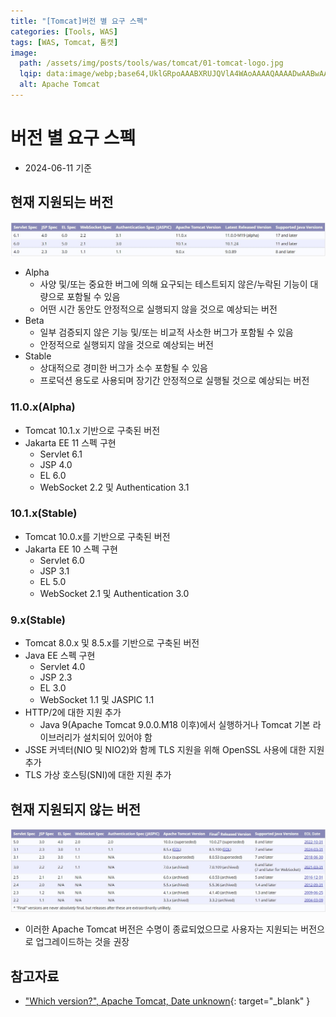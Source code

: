 ```yaml
---
title: "[Tomcat]버전 별 요구 스펙"
categories: [Tools, WAS]
tags: [WAS, Tomcat, 톰캣]
image:
  path: /assets/img/posts/tools/was/tomcat/01-tomcat-logo.jpg
  lqip: data:image/webp;base64,UklGRpoAAABXRUJQVlA4WAoAAAAQAAAADwAABwAAQUxQSDIAAAARL0AmbZurmr57yyIiqE8oiG0bejIYEQTgqiDA9vqnsUSI6H+oAERp2HZ65qP/VIAWAFZQOCBCAAAA8AEAnQEqEAAIAAVAfCWkAALp8sF8rgRgAP7o9FDvMCkMde9PK7euH5M1m6VWoDXf2FkP3BqV0ZYbO6NA/VFIAAAA
  alt: Apache Tomcat
---
```


# 버전 별 요구 스펙

- 2024-06-11 기준

## 현재 지원되는 버전

![01-currently-supported-versions](/assets/img/posts/tools/was/tomcat/requirement-specifications-by-tomcat-version/01-currently-supported-versions.jpg)

- Alpha
    + 사양 및/또는 중요한 버그에 의해 요구되는 테스트되지 않은/누락된 기능이 대량으로 포함될 수 있음
    + 어떤 시간 동안도 안정적으로 실행되지 않을 것으로 예상되는 버전
- Beta
    + 일부 검증되지 않은 기능 및/또는 비교적 사소한 버그가 포함될 수 있음
    + 안정적으로 실행되지 않을 것으로 예상되는 버전
- Stable
    + 상대적으로 경미한 버그가 소수 포함될 수 있음
    + 프로덕션 용도로 사용되며 장기간 안정적으로 실행될 것으로 예상되는 버전

### 11.0.x(Alpha)

- Tomcat 10.1.x 기반으로 구축된 버전
- Jakarta EE 11 스펙 구현
    - Servlet 6.1
    - JSP 4.0
    - EL 6.0
    - WebSocket 2.2 및 Authentication 3.1

### 10.1.x(Stable)

- Tomcat 10.0.x를 기반으로 구축된 버전
- Jakarta EE 10 스펙 구현
    + Servlet 6.0
    + JSP 3.1
    + EL 5.0
    + WebSocket 2.1 및 Authentication 3.0

### 9.x(Stable)

- Tomcat 8.0.x 및 8.5.x를 기반으로 구축된 버전
- Java EE 스펙 구현
    + Servlet 4.0
    + JSP 2.3
    + EL 3.0
    + WebSocket 1.1 및 JASPIC 1.1
- HTTP/2에 대한 지원 추가
    + Java 9(Apache Tomcat 9.0.0.M18 이후)에서 실행하거나 Tomcat 기본 라이브러리가 설치되어 있어야 함
- JSSE 커넥터(NIO 및 NIO2)와 함께 TLS 지원을 위해 OpenSSL 사용에 대한 지원 추가
- TLS 가상 호스팅(SNI)에 대한 지원 추가

## 현재 지원되지 않는 버전

![02-unsupported-versions](/assets/img/posts/tools/was/tomcat/requirement-specifications-by-tomcat-version/02-unsupported-versions.jpg)

- 이러한 Apache Tomcat 버전은 수명이 종료되었으므로 사용자는 지원되는 버전으로 업그레이드하는 것을 권장

## 참고자료
- ["Which version?", Apache Tomcat, Date unknown](https://tomcat.apache.org/whichversion.html){: target="_blank" }